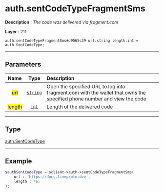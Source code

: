 # auth.sentCodeTypeFragmentSms

**Description** : *The code was delivered via fragment.com*

**Layer** : 211

```tl
auth.sentCodeTypeFragmentSms#d9565c39 url:string length:int = auth.SentCodeType;
```

---

## Parameters

| Name | Type | Description |
| :---: | :---: | :--- |
| <mark>url</mark> | [`string`](type/string) | Open the specified URL to log into fragment.com with the wallet that owns the specified phone number and view the code |
| <mark>length</mark> | [`int`](type/int) | Length of the delivered code |

---

## Type

[auth.SentCodeType](type/auth.SentCodeType)

---

## Example

```php
$authSentCodeType = $client->auth->sentCodeTypeFragmentSms(
	url : 'https://docs.liveproto.dev',
	length : 46,
);
```